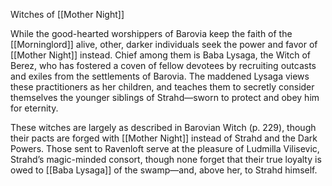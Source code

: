 Witches of [[Mother Night]] 

While the good-hearted worshippers of Barovia keep the faith of the [[Morninglord]] alive, other, darker individuals seek the power and favor of [[Mother Night]] instead. Chief among them is Baba Lysaga, the Witch of Berez, who has fostered a coven of fellow devotees by recruiting outcasts and exiles from the settlements of Barovia. The maddened Lysaga views these practitioners as her children, and teaches them to secretly consider themselves the younger siblings of Strahd—sworn to protect and obey him for eternity. 

These witches are largely as described in Barovian Witch (p. 229), though their pacts are forged with [[Mother Night]] instead of Strahd and the Dark Powers. Those sent to Ravenloft serve at the pleasure of Ludmilla Vilisevic, Strahd’s magic-minded consort, though none forget that their true loyalty is owed to [[Baba Lysaga]] of the swamp—and, above her, to Strahd himself. 



